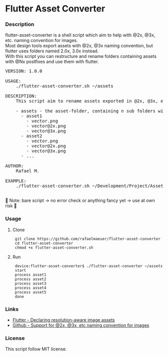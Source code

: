 # Flutter Asset Converter

### Description

flutter-asset-converter is a shell script which aim to help with @2x, @3x, etc. naming convention for images.  
Most design tools export assets with @2x, @3x naming convention, but flutter uses folders named 2.0x, 3.0x instead.  
With this script you can restructure and rename folders containing assets with @Nx postfixes and use them with flutter.

<pre>
VERSION: 1.0.0

USAGE:
    ./flutter-asset-converter.sh ~/assets

DESCRIPTION:
    This script aim to rename assets exported in @2x, @3x, etc. naming convention to flutter asset convention.

    - assets - the asset-folder, containing n sub folders with following asset-structure:
      - asset1
        - vector.png
        - vector@2x.png
        - vector@3x.png
      - asset2
        - vector.png
        - vector@2x.png
        - vector@3x.png
      - ...

AUTHOR:
    Rafael M.<github@rafaelmaeuer.de>

EXAMPLE:
    ./flutter-asset-converter.sh ~/Development/Project/Assets/Export

</pre>

🚨 Note: bare script -> no error check or anything fancy yet -> use at own risk 🚨

### Usage

1. Clone

        git clone https://github.com/rafaelmaeuer/flutter-asset-converter
        cd flutter-asset-converter
        chmod +x flutter-asset-converter.sh

2. Run

        device:flutter-asset-converter$ ./flutter-asset-converter ~/assets
        start
        process asset1
        process asset2
        process asset3
        process asset4
        process asset5
        done

### Links

* [Flutter - Declaring resolution-aware image assets](https://flutter.dev/docs/development/ui/assets-and-images#resolution-aware)
* [Github - Support for @2x, @3x, etc naming convention for images](https://github.com/flutter/flutter/issues/51953)

### License

This script follow MIT license.
